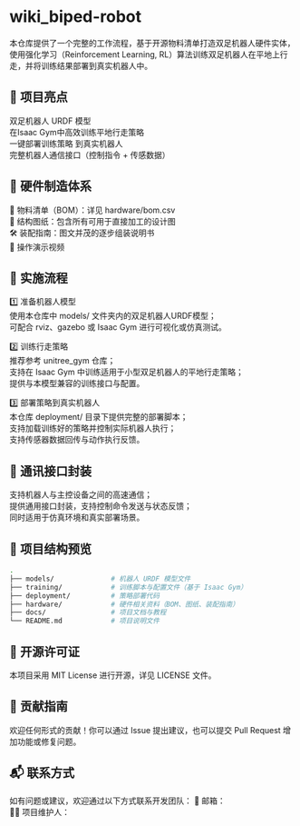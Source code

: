 # wiki_biped-robot

本仓库提供了一个完整的工作流程，基于开源物料清单打造双足机器人硬件实体，使用强化学习（Reinforcement Learning, RL）算法训练双足机器人在平地上行走，并将训练结果部署到真实机器人中。

## 📌 项目亮点
双足机器人 URDF 模型  
在Isaac Gym中高效训练平地行走策略  
一键部署训练策略 到真实机器人  
完整机器人通信接口（控制指令 + 传感数据）

## 🔧 硬件制造体系
📄 物料清单（BOM）：详见 hardware/bom.csv  
🧩 结构图纸：包含所有可用于直接加工的设计图  
🛠️ 装配指南：图文并茂的逐步组装说明书  
🎥 操作演示视频  

## 🚀 实施流程
1️⃣ 准备机器人模型  
使用本仓库中 models/ 文件夹内的双足机器人URDF模型；  
可配合 rviz、gazebo 或 Isaac Gym 进行可视化或仿真测试。  

2️⃣ 训练行走策略  
推荐参考 unitree_gym 仓库；  
支持在 Isaac Gym 中训练适用于小型双足机器人的平地行走策略；  
提供与本模型兼容的训练接口与配置。  

3️⃣ 部署策略到真实机器人  
本仓库 deployment/ 目录下提供完整的部署脚本；  
支持加载训练好的策略并控制实际机器人执行；  
支持传感器数据回传与动作执行反馈。  

## 📡 通讯接口封装
支持机器人与主控设备之间的高速通信；  
提供通用接口封装，支持控制命令发送与状态反馈；  
同时适用于仿真环境和真实部署场景。  

## 📁 项目结构预览

```bash
.
├── models/              # 机器人 URDF 模型文件
├── training/            # 训练脚本与配置文件（基于 Isaac Gym）
├── deployment/          # 策略部署代码
├── hardware/            # 硬件相关资料（BOM、图纸、装配指南）
├── docs/                # 项目文档与教程
└── README.md            # 项目说明文件
```

## 📄 开源许可证
本项目采用 MIT License 进行开源，详见 LICENSE 文件。

## 🤝 贡献指南
欢迎任何形式的贡献！你可以通过 Issue 提出建议，也可以提交 Pull Request 增加功能或修复问题。

## 📬 联系方式
如有问题或建议，欢迎通过以下方式联系开发团队：
📧 邮箱：  
🧑‍💻 项目维护人：
